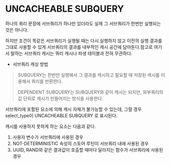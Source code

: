 # UNCACHEABLE SUBQUERY

하나의 쿼리 문장에 서브쿼리가 하나만 있더라도 실제 그 서브쿼리가 한번만 실행되는 것은 아니다. 

하지만 조건이 똑같은 서브쿼리가 실행될 때는 다시 실행하지 않고 이전의 실행 결과를 그대로 사용할 수 있게 서브쿼리의 결과를 내부적인 캐시 공간에 담아둔다.참고로 여기서 말하는 서브쿼리 캐시는 쿼리 캐시나 파생 테이블과 전혀 무관하다.

* 서브쿼리 캐싱 방법

>  SUBQUERY는 한번만 실행해서 그 결과를 캐시하고 필요할 때 저장된 캐시를 이용해서 쿼리를 반환한다.
>
> DEPENDENT SUBQUERY는 SUBQUERY와 같이 캐시는 되지만, 외부쿼리의 값 단위로 캐시가 만들어지는 방식을 사용한다.

서브쿼리에 포함된 요소에 의해 캐시 자체가 불가능할 수 있는데, 그럴 경우 select_type이 UNCACHEABLE SUBQUERY 로 표시된다. 

캐시를 사용하지 못하게 하는 요소는 다음과 같다.

1. 사용자 변수가 서브쿼리에 사용된 경우
2. NOT-DETERMINISTIC 속성의 스토어 루틴이 서브쿼리 내에 사용된 경우
3. UUID, RAND와 같은 결과값이 호출할 때마다 달라지는 함수가 서브쿼리에 사용된 경우